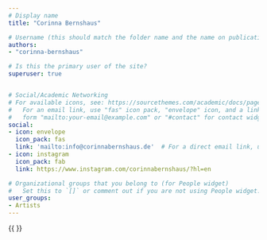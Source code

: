 ```yaml
---
# Display name
title: "Corinna Bernshaus"

# Username (this should match the folder name and the name on publications)
authors:
- "corinna-bernshaus"

# Is this the primary user of the site?
superuser: true


# Social/Academic Networking
# For available icons, see: https://sourcethemes.com/academic/docs/page-builder/#icons
#   For an email link, use "fas" icon pack, "envelope" icon, and a link in the
#   form "mailto:your-email@example.com" or "#contact" for contact widget.
social:
- icon: envelope
  icon_pack: fas
  link: 'mailto:info@corinnabernshaus.de'  # For a direct email link, use "".
- icon: instagram
  icon_pack: fab
  link: https://www.instagram.com/corinnabernshaus/?hl=en

# Organizational groups that you belong to (for People widget)
#   Set this to `[]` or comment out if you are not using People widget.
user_groups:
- Artists
---
```

{{ <gallery>}}


